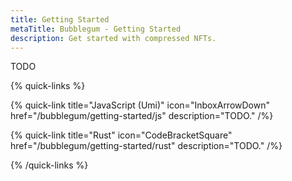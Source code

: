 ```yaml
---
title: Getting Started
metaTitle: Bubblegum - Getting Started
description: Get started with compressed NFTs.
---
```


TODO

{% quick-links %}

{% quick-link title="JavaScript (Umi)" icon="InboxArrowDown" href="/bubblegum/getting-started/js" description="TODO." /%}

{% quick-link title="Rust" icon="CodeBracketSquare" href="/bubblegum/getting-started/rust" description="TODO." /%}

{% /quick-links %}
